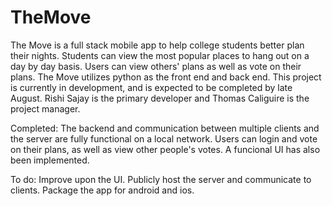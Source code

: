 # TheMove
The Move is a full stack mobile app to help college students better plan their nights. Students can view the most popular places to hang out on a day by day basis. Users can view others' plans as well as vote on their plans. 
The Move utilizes python as the front end and back end. 
This project is currently in development, and is expected to be completed by late August. Rishi Sajay is the primary developer and Thomas Caliguire is the project manager. 

Completed: The backend and communication between multiple clients and the server are fully functional on a local network. Users can login and vote on their plans, as well as view other people's votes. A funcional UI has also been implemented. 

To do: 
Improve upon the UI.
Publicly host the server and communicate to clients.
Package the app for android and ios.

